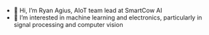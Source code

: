- 👋 Hi, I’m Ryan Agius, AIoT team lead at SmartCow AI
- 👀 I’m interested in machine learning and electronics, particularly in signal processing and computer vision

<!---
ryagi97/ryagi97 is a ✨ special ✨ repository because its `README.md` (this file) appears on your GitHub profile.
You can click the Preview link to take a look at your changes.
--->
